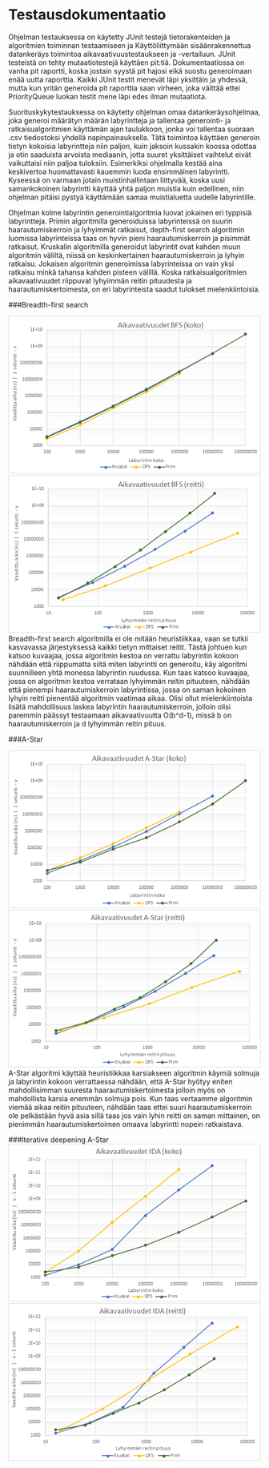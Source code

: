 # Testausdokumentaatio

Ohjelman testauksessa on käytetty JUnit testejä tietorakenteiden ja algoritmien toiminnan testaamiseen ja Käyttöliittymään sisäänrakennettua datankeräys toimintoa aikavaativuustestaukseen ja -vertailuun. JUnit testeistä on tehty mutaatiotestejä käyttäen pit:tiä. Dokumentaatiossa on vanha pit raportti, koska jostain syystä pit hajosi eikä suostu generoimaan enää uutta raporttia. Kaikki JUnit testit menevät läpi yksittäin ja yhdessä, mutta kun yritän generoida pit raporttia saan virheen, joka väittää ettei PriorityQueue luokan testit mene läpi edes ilman mutaatiota.  
  
Suorituskykytestauksessa on käytetty ohjelman omaa datankeräysohjelmaa, joka generoi määrätyn määrän labyrintteja ja tallentaa generointi- ja ratkaisualgoritmien käyttämän ajan taulukkoon, jonka voi tallentaa suoraan .csv tiedostoksi yhdellä napinpainauksella. Tätä toimintoa käyttäen generoin tietyn kokoisia labyrintteja niin paljon, kuin jaksoin kussakin koossa odottaa ja otin saaduista arvoista mediaanin, jotta suuret yksittäiset vaihtelut eivät vaikuttaisi niin paljoa tuloksiin. Esimerkiksi ohjelmalla kestää aina keskivertoa huomattavasti kauemmin luoda ensimmäinen labyrintti. Kyseessä on varmaan jotain muistinhallintaan liittyvää, koska uusi samankokoinen labyrintti käyttää yhtä paljon muistia kuin edellinen, niin ohjelman pitäisi pystyä käyttämään samaa muistialuetta uudelle labyrintille.  
  
Ohjelman kolme labyrintin generointialgoritmia luovat jokainen eri typpisiä labyrintteja. Primin algoritmilla generoiduissa labyrinteissä on suurin haarautumiskerroin ja lyhyimmät ratkaisut, depth-first search algoritmin luomissa labyrinteissa taas on hyvin pieni haarautumiskerroin ja pisimmät ratkaisut. Kruskalin algoritmilla generoidut labyrintit ovat kahden muun algoritmin väliltä, niissä on keskinkertainen haarautumiskerroin ja lyhyin ratkaisu. Jokaisen algoritmin generoimissa labyrinteissa on vain yksi ratkaisu minkä tahansa kahden pisteen välillä. Koska ratkaisualgoritmien aikavaativuudet riippuvat lyhyimmän reitin pituudesta ja haarautumiskertoimesta, on eri labyrinteista saadut tulokset mielenkiintoisia.

###Breadth-first search

![BFS](https://github.com/joonasil/labyrintin-ratkaisija/blob/master/Dokumentaatio/Kuvia/BFSKoko.png)
![BFS](https://github.com/joonasil/labyrintin-ratkaisija/blob/master/Dokumentaatio/Kuvia/BFSReitti.png)  
Breadth-first search algoritmilla ei ole mitään heuristiikkaa, vaan se tutkii kasvavassa järjestyksessä kaikki tietyn mittaiset reitit. Tästä johtuen kun katsoo kuvaajaa, jossa algoritmin kestoa on verrattu labyrintin kokoon nähdään että riippumatta siitä miten labyrintti on generoitu, käy algoritmi suunnilleen yhtä monessa labyrintin ruudussa. Kun taas katsoo kuvaajaa, jossa on algoritmin kestoa verrataan lyhyimmän reitin pituuteen, nähdään että pienempi haarautumiskerroin labyrintissa, jossa on saman kokoinen lyhyin reitti pienentää algoritmin vaatimaa aikaa. Olisi ollut mielenkiintoista lisätä mahdollisuus laskea labyrintin haarautumiskerroin, jolloin olisi paremmin päässyt testaamaan aikavaativuutta O(b^d-1), missä b on haarautumiskerroin ja d lyhyimmän reitin pituus.  

###A-Star

![A-Star](https://github.com/joonasil/labyrintin-ratkaisija/blob/master/Dokumentaatio/Kuvia/AStarKoko.png)
![A-Star](https://github.com/joonasil/labyrintin-ratkaisija/blob/master/Dokumentaatio/Kuvia/AStarReitti.png)  
A-Star algoritmi käyttää heuristiikkaa karsiakseen algoritmin käymiä solmuja ja labyrintin kokoon verrattaessa nähdään, että A-Star hyötyy eniten mahdollisimman suuresta haarautumiskertoimesta jolloin myös on mahdollista karsia enemmän solmuja pois. Kun taas vertaamme algoritmin viemää aikaa reitin pituuteen, nähdään taas ettei suuri haarautumiskerroin ole pelkästään hyvä asia sillä taas jos vain lyhin reitti on saman mittainen, on pienimmän haarautumiskertoimen omaava labyrintti nopein ratkaistava.

###Iterative deepening A-Star
![IDA](https://github.com/joonasil/labyrintin-ratkaisija/blob/master/Dokumentaatio/Kuvia/IDAKoko.png)
![IDA](https://github.com/joonasil/labyrintin-ratkaisija/blob/master/Dokumentaatio/Kuvia/IDAReitti.png)  

